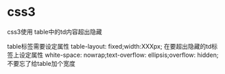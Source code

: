 # css3
css3使用
table中的td内容超出隐藏

table标签需要设定属性 table-layout: fixed;width:XXXpx;
在要超出隐藏的td标签上设定属性  white-space: nowrap;text-overflow: ellipsis;overflow: hidden; 
不要忘了给table加个宽度 
